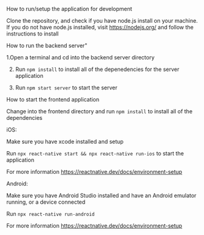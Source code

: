 How to run/setup the application for development

Clone the repository, and check if you have node.js install on your machine.
If you do not have node.js installed, visit https://nodejs.org/ and follow the instructions to install

How to run the backend server"

1.Open a terminal and cd into the backend server directory

2. Run
`npm install`
to install all of the depenedencies for the server application

3. Run
`npm start server`
to start the server

How to start the frontend application

Change into the frontend directory and run `npm install` to install all of the dependencies

iOS:

Make sure you have xcode installed and setup

Run
`npx react-native start && npx react-native run-ios`
to start the application

For more information https://reactnative.dev/docs/environment-setup

Android:

Make sure you have Android Studio installed and have an Android emulator running, or a device connected

Run `npx react-native run-android`

For more information https://reactnative.dev/docs/environment-setup

